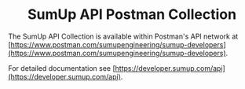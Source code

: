 <div align="center">

# SumUp API Postman Collection

</div>

The SumUp API Collection is available within Postman's API network at [https://www.postman.com/sumupengineering/sumup-developers](https://www.postman.com/sumupengineering/sumup-developers).

For detailed documentation see [https://developer.sumup.com/api](https://developer.sumup.com/api).

